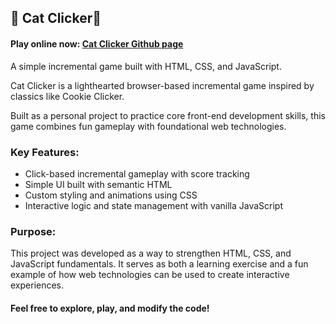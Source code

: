 ## 🐾 Cat Clicker🐾

#### Play online now: [Cat Clicker Github page](xfavia2468.github.io/whisker-rays/)

A simple incremental game built with HTML, CSS, and JavaScript.

Cat Clicker is a lighthearted browser-based incremental game inspired by classics like Cookie Clicker. 

Built as a personal project to practice core front-end development skills, this game combines fun gameplay with foundational web technologies.

### Key Features:
- Click-based incremental gameplay with score tracking
- Simple UI built with semantic HTML
- Custom styling and animations using CSS
- Interactive logic and state management with vanilla JavaScript

### Purpose:

This project was developed as a way to strengthen HTML, CSS, and JavaScript fundamentals. 
It serves as both a learning exercise and a fun example of how web technologies can be used to create interactive experiences.

#### Feel free to explore, play, and modify the code!
